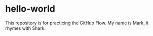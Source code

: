 # hello-world
This repository is for practicing the GitHub Flow.
My name is Mark, it rhymes with Shark.
